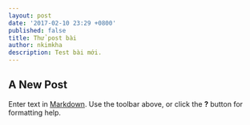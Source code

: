 ```yaml
---
layout: post
date: '2017-02-10 23:29 +0800'
published: false
title: Thử post bài
author: nkimkha
description: Test bài mới.
---
```

## A New Post

Enter text in [Markdown](http://daringfireball.net/projects/markdown/). Use the toolbar above, or click the **?** button for formatting help.
